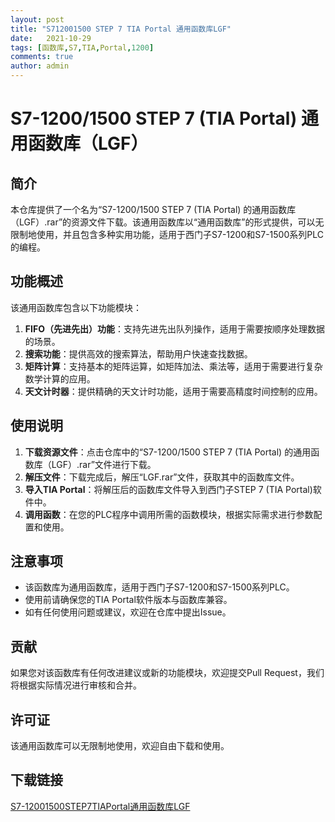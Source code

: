 ```yaml
---
layout: post
title: "S712001500 STEP 7 TIA Portal 通用函数库LGF"
date:   2021-10-29
tags: [函数库,S7,TIA,Portal,1200]
comments: true
author: admin
---
```

# S7-1200/1500 STEP 7 (TIA Portal) 通用函数库（LGF）

## 简介

本仓库提供了一个名为“S7-1200/1500 STEP 7 (TIA Portal) 的通用函数库（LGF）.rar”的资源文件下载。该通用函数库以“通用函数库”的形式提供，可以无限制地使用，并且包含多种实用功能，适用于西门子S7-1200和S7-1500系列PLC的编程。

## 功能概述

该通用函数库包含以下功能模块：

1. **FIFO（先进先出）功能**：支持先进先出队列操作，适用于需要按顺序处理数据的场景。
2. **搜索功能**：提供高效的搜索算法，帮助用户快速查找数据。
3. **矩阵计算**：支持基本的矩阵运算，如矩阵加法、乘法等，适用于需要进行复杂数学计算的应用。
4. **天文计时器**：提供精确的天文计时功能，适用于需要高精度时间控制的应用。

## 使用说明

1. **下载资源文件**：点击仓库中的“S7-1200/1500 STEP 7 (TIA Portal) 的通用函数库（LGF）.rar”文件进行下载。
2. **解压文件**：下载完成后，解压“LGF.rar”文件，获取其中的函数库文件。
3. **导入TIA Portal**：将解压后的函数库文件导入到西门子STEP 7 (TIA Portal)软件中。
4. **调用函数**：在您的PLC程序中调用所需的函数模块，根据实际需求进行参数配置和使用。

## 注意事项

- 该函数库为通用函数库，适用于西门子S7-1200和S7-1500系列PLC。
- 使用前请确保您的TIA Portal软件版本与函数库兼容。
- 如有任何使用问题或建议，欢迎在仓库中提出Issue。

## 贡献

如果您对该函数库有任何改进建议或新的功能模块，欢迎提交Pull Request，我们将根据实际情况进行审核和合并。

## 许可证

该通用函数库可以无限制地使用，欢迎自由下载和使用。

## 下载链接

[S7-12001500STEP7TIAPortal通用函数库LGF](https://pan.quark.cn/s/c0f6c82ff57d)